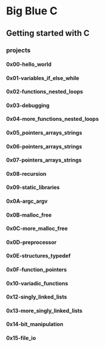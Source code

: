 <h1> Big Blue C </h1>

<h2>Getting started with C</h2>   
<h3>projects</h3>   

<h4>0x00-hello_world</h4>    
<h4>0x01-variables_if_else_while</h4>    
<h4>0x02-functions_nested_loops</h4>   
<h4>0x03-debugging</h4>   
<h4>0x04-more_functions_nested_loops</h4>    
<h4>0x05_pointers_arrays_strings</h4>    
<h4>0x06-pointers_arrays_strings</h4>     
<h4>0x07-pointers_arrays_strings</h4>
<h4>0x08-recursion</h4>      
<h4>0x09-static_libraries</h4>
<h4>0x0A-argc_argv</h4>
<h4>0x0B-malloc_free</h4>
<h4>0x0C-more_malloc_free</h4>
<h4>0x0D-preprocessor</h4>
<h4>0x0E-structures_typedef</h4>
<h4>0x0F-function_pointers</h4>
<h4>0x10-variadic_functions</h4>
<h4>0x12-singly_linked_lists</h4>
<h4>0x13-more_singly_linked_lists</h4>
<h4>0x14-bit_manipulation</h4>
<h4>0x15-file_io</h4>
